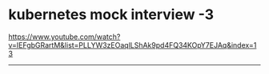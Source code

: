 #  kubernetes mock interview -3 

https://www.youtube.com/watch?v=IEFgbGRartM&list=PLLYW3zEOaqlLShAk9pd4FQ34KOpY7EJAq&index=13

-------------------------
